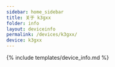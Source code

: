 ```yaml
---
sidebar: home_sidebar
title: 关于 k3gxx
folder: info
layout: deviceinfo
permalink: /devices/k3gxx/
device: k3gxx
---
```

{% include templates/device_info.md %}
